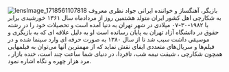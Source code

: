 ![lensImage_1718561107818](https://github.com/Zizi1969/Javad_Nazari_/assets/163221170/e1495800-9e77-4a26-a93e-389b4bc62b2d)
بازیگر، آهنگساز و خواننده ایرانی جواد نظری معروف به شکارچی اهل کشور ایران متولد هشتمین روز از مردادماه سال ۱۳۶۱ خورشیدی برابر با ۱۹۸۲-۳۰-۰۷ میلادی در شهر تهران به دنیا آمده است و تحصیلات خود را در رشته حقوق در دانشگاه آزاد تهران به پایان رسانده است او به دلیل علاقه ای که به بازیگری و موسیقی داشت سبب شد تا از سال ۱۳۸۰ به صورت حرفه ای وارد سینما شده و در فیلم‌ها و سریال‌های متعددی ایفای نقش نماید که از مهمترین آنها می‌توان به فیلمهایی همچون شکارچی ، شیفت نیمه شب،  تافردا،  در دنیای شما ساعت چند است،  خنده بازار ، مرد هزار چهره و نگاه اشاره نمود.
